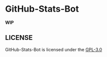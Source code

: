 # GitHub-Stats-Bot

**WIP**

## LICENSE

GitHub-Stats-Bot is licensed under the [GPL-3.0](./LICENSE)
